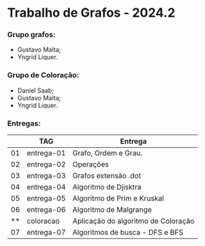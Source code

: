 # Trabalho de Grafos - 2024.2

### Grupo grafos:
* Gustavo Malta;
* Yngrid Liquer.

### Grupo de Coloração:
* Daniel Saab;
* Gustavo Malta;
* Yngrid Liquer.

### Entregas:

|    | **TAG**    | **Entrega**                         |
|----|------------|-------------------------------------|
| 01 | entrega-01 | Grafo, Ordem e Grau.                |
| 02 | entrega-02 | Operações                           | 
| 03 | entrega-03 | Grafos extensão .dot                |
| 04 | entrega-04 | Algoritmo de Djisktra               |
| 05 | entrega-05 | Algoritmo de Prim e Kruskal         |
| 06 | entrega-06 | Algoritmo de Malgrange              |
| ** | coloracao  | Aplicação do algoritmo de Coloração |
| 07 | entrega-07 | Algoritmos de busca - DFS e BFS     |
